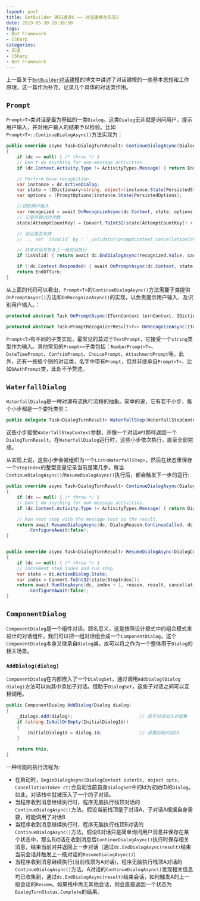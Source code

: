 ```yaml
---
layout: post
title: BotBuilder 源码通读6 —— 对话建模与实现2
date: 2019-05-30 20:38:50
tags:
- Bot Framework
- CSharp
categories:
- 风语
- CSharp
- Bot Framework
---
```


上一篇关于[`BotBuilder`对话建模](/blog/2019/03/20/WindWhisper/CSharp/Bot%20Framework/BotBuilder%20%E6%BA%90%E7%A0%81%E9%80%9A%E8%AF%BB5/)的博文中讲述了对话建模的一些基本思想和工作原理。这一篇作为补充，记录几个具体的对话类作用。

## `Prompt`

`Prompt<T>`类对话是最为基础的一类`Dialog`。这类`Dialog`无非就是询问用户、提示用户输入，并对用户输入的结果予以检验。比如`Prompt<T>::ContinueDialogAsync()`方法实现为：
```csharp
public override async Task<DialogTurnResult> ContinueDialogAsync(DialogContext dc, CancellationToken cancellationToken = default(CancellationToken))
{
    if (dc == null) { /* throw */ }
    // Don't do anything for non-message activities
    if (dc.Context.Activity.Type != ActivityTypes.Message) { return EndOfTurn; }

    // Perform base recognition
    var instance = dc.ActiveDialog;
    var state = (IDictionary<string, object>)instance.State[PersistedState];
    var options = (PromptOptions)instance.State[PersistedOptions];

    //识别用户输入
    var recognized = await OnRecognizeAsync(dc.Context, state, options, cancellationToken).ConfigureAwait(false);
    // 记录所尝试的次数
    state[AttemptCountKey] = Convert.ToInt32(state[AttemptCountKey]) + 1;

    // 验证是否有效
    // ... set `isValid` by : `_validator(promptContext,cancellationToken)`

    // 结束对话并恢复上一级对话执行
    if (isValid) { return await dc.EndDialogAsync(recognized.Value, cancellationToken).ConfigureAwait(false); }

    if (!dc.Context.Responded) { await OnPromptAsync(dc.Context, state, options, true, cancellationToken).ConfigureAwait(false); }
    return EndOfTurn;
}
```

从上面的代码可以看出，`Prompt<T>`的`ContinueDialogAsync()`方法需要子类提供`OnPromptAsync()`方法和`OnRecognizeAsync()`的实现，以负责提示用户输入、及识别用户输入。：
```csharp
protected abstract Task OnPromptAsync(ITurnContext turnContext, IDictionary<string, object> state, PromptOptions options, bool isRetry, CancellationToken cancellationToken = default(CancellationToken));

protected abstract Task<PromptRecognizerResult<T>> OnRecognizeAsync(ITurnContext turnContext, IDictionary<string, object> state, PromptOptions options, CancellationToken cancellationToken = default(CancellationToken));
```

`Prompt<T>`有不同的子类实现，最常见的莫过于`TextPrompt`，它接受一个`string`类型作为输入。其他常见的`Prompt<>`子类包括：`NumberPrompt<T>`、`DateTimePrompt`、`ConfrimPrompt`、`ChoicePrompt`、`AttachmentPrompt`等。此外，还有一些极个别的对话类，名字中带有`Prompt`，但并非继承自`Prompt<T>`，比如`OAuthPrompt`类，此处不予赘述。<!-- more -->

## `WaterfallDialog`

`WaterfallDialog`是一种对瀑布流执行流程的抽象。简单的说，它有若干小步，每个小步都是一个委托类型：
```csharp
public delegate Task<DialogTurnResult> WaterfallStep(WaterfallStepContext stepContext, CancellationToken cancellationToken);
```
这些小步接受`WaterfallStepContext`参数，并像一个对话`API`那样返回一个`DialogTurnResult`。在`WaterfallDialog`运行时，这些小步依次执行，直至全部完成。

从实现上说，这些小步会被组织为一个`List<WaterfallStep>`，然后在状态里保存一个`stepIndex`的整型变量记录当前是第几步。每当`ContinueDialogAsync()`/`ResumeDialogAsync()`执行后，都会触发下一步的运行:

```csharp
public override async Task<DialogTurnResult> ContinueDialogAsync(DialogContext dc, CancellationToken cancellationToken = default(CancellationToken))
{
    if (dc == null) { /* throw */ }
    // Don't do anything for non-message activities.
    if (dc.Context.Activity.Type != ActivityTypes.Message) { return Dialog.EndOfTurn; }

    // Run next step with the message text as the result.
    return await ResumeDialogAsync(dc, DialogReason.ContinueCalled, dc.Context.Activity.Text, cancellationToken)
        .ConfigureAwait(false);
}


public override async Task<DialogTurnResult> ResumeDialogAsync(DialogContext dc, DialogReason reason, object result, CancellationToken cancellationToken = default(CancellationToken))
{
    if (dc == null) { /* throw */ }
    // Increment step index and run step
    var state = dc.ActiveDialog.State;
    var index = Convert.ToInt32(state[StepIndex]);
    return await RunStepAsync(dc, index + 1, reason, result, cancellationToken)
        .ConfigureAwait(false);
}
```


## `ComponentDialog`

`ComponentDialog`是一个组件对话。顾名思义，这是按照设计模式中的组合模式来设计的对话组件。我们可以把一组对话组合成一个`ComponentDialog`，这个`ComponentDialog`本身又继承自`Dialog`类，故可以将之作为一个整体用于`Dialog`的相关场景。

### `AddDialog(dialog)`

`ComponentDialog`在内部嵌入了一个`DialogSet`，通过调用`AddDialog(Dialog dialog)`方法可以向其中添加子对话。借助于`DialogSet`，这些子对话之间可以互相调用。

```csharp
public ComponentDialog AddDialog(Dialog dialog)
{
    _dialogs.Add(dialog);                         // 把子对话加入对话集
    if (string.IsNullOrEmpty(InitialDialogId))
    {
        InitialDialogId = dialog.Id;              // 设置初始对话ID
    }

    return this;
}
```

一种可能的执行流程为:

* 在启动时，`BeginDialogAsync(DialogContext outerDc, object opts, CancellationToken ct)`会启动当前自身`DialogSet`中的Id为初始ID的`Dialog`。如此，对话栈中就被压入了一个的子对话。
* 当程序收到消息继续执行时，程序无脑执行栈顶对话的`ContinueDialogAsync()`方法。假设当前栈顶是子对话A，子对话A根据自身需要，可能调用了对话B
* 当程序收到消息继续执行时，程序无脑执行栈顶B对话的`ContinueDialogAsync()`方法，假设B对话只是简单询问用户消息并保存在某个状态中，那么B对话在收到消息后`ContinueDialogAsync()`执行时保存相关消息，结束当前对并返回上一步对话（通过`dc.EndDialogAsync(result)`结束当前会话并触发上一级对话的`ResumeDialogAsync()`）
* 当程序收到消息继续执行(当前栈顶为A对话)，程序无脑执行栈顶A对话的`ContinueDialogAsync()`方法。A对话的`ContinueDialogAsync()`发现相关信息均已收集到，通过`dc.EndDialogAsync(result)`结束会话，如何触发A的上一级会话的`Resume`。如果栈中再无其他会话，则会直接返回一个状态为`DialogTurnStatus.Complete`的结果。

